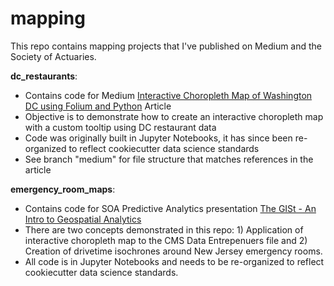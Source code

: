 # mapping

This repo contains mapping projects that I've published on Medium and the Society of Actuaries.

**dc_restaurants**: <br>
- Contains code for Medium [Interactive Choropleth Map of Washington DC using Folium and Python](https://medium.com/@lindsayrallen1/interactive-choropleth-map-of-washington-dc-using-folium-and-python-2794708514d5) Article
- Objective is to demonstrate how to create an interactive choropleth map with a custom tooltip using DC restaurant data
- Code was originally built in Jupyter Notebooks, it has since been re-organized to reflect cookiecutter data science standards
- See branch "medium" for file structure that matches references in the article

**emergency_room_maps**: <br>
- Contains code for SOA Predictive Analytics presentation [The GISt - An Intro to Geospatial Analytics](https://www.soa.org/globalassets/assets/files/e-business/pd/events/2020/predictive-analytics-4-0/pd-2020-09-pas-session-012.pdf)
- There are two concepts demonstrated in this repo: 1) Application of interactive choropleth map to the CMS Data Entrepenuers file and 2) Creation of drivetime isochrones around New Jersey emergency rooms.
- All code is in Jupyter Notebooks and needs to be re-organized to reflect cookiecutter data science standards.
